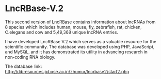 # LncRBase-V.2
This second version of LncRBase contains information about lncRNAs from 8 species which includes human, mouse, fly, zebrafish, rat, chicken, C.elegans and cow and 5,49,368 unique lncRNA entries. 

I have developed LncRBase V.2 which serves as a valuable resource for the scientific community. The database was developed using PHP, JavaScript, and MySQL, and it has demonstrated its utility in advancing research in non-coding RNA biology.

The database link: http://dibresources.jcbose.ac.in/zhumur/lncrbase2/start2.php
